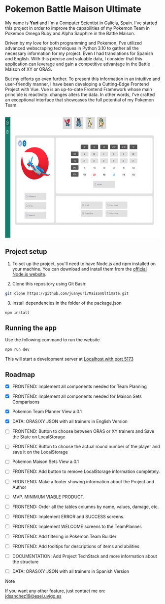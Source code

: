 # Pokemon Battle Maison Ultimate
My name is **Yuri** and I'm a Computer Scientist in Galicia, Spain. I've started this project in order to improve the capabilities of my Pokemon Team in Pokemon Omega Ruby and Alpha Sapphire in the Battle Maison. 

Driven by my love for both programming and Pokemon, I've utilized advanced webscraping techniques in Python 3.10 to gather all the necessary information for my project. Even I had translations for Spanish and English. With this precise and valuable data, I consider that this application can leverage and gain a competitive advantage in the Battle Maison of XY or ORAS.

But my efforts go even further. To present this information in an intuitive and user-friendly manner, I have been developing a Cutting-Edge Frontend Project with Vue. Vue is an up-to-date Frontend Framework whose main principle is reactivity: changes alters the data. In other words, I've crafted an exceptional interface that showcases the full potential of my Pokemon Team.


<br> 
<div style="text-align:center" align="center">
  <img src="./img/snapshot_4_November.png" width="800" height="390"  />
</div>

[comment]: [![nasa-retro](https://img.shields.io/badge/START%20NOW-%23006400.svg?&style=for-the-badge&logoColor=white)](https://weatherdelta.vercel.app)
## Project setup

1. To set up the project, you'll need to have Node.js and npm installed on your machine. You can download and install them from the [official Node.js website](https://nodejs.org/).

2. Clone this repository using Git Bash:

```bash
git clone https://github.com/juanyuri/MaisonUltimate.git
```

3. Install dependencies in the folder of the package.json
```bash
npm install
```

## Running the app

Use the following command to run the website

```bash
npm run dev
```

This will start a development server at <a href="http://localhost:5173" target="_blank">Localhost with port 5173</a>


## Roadmap

- [x] FRONTEND: Implement all components needed for Team Planning
- [x] FRONTEND: Implement all components needed for Maison Sets Comparisons
- [x] Pokemon Team Planner View a.0.1
- [x] DATA: ORAS/XY JSON with all trainers in English Version
- [ ] FRONTEND: Button to choose between ORAS or XY trainers and Save the State on LocalStorage
- [ ] FRONTEND: Button to choose the actual round number of the player and save it on the LocalStorage
- [ ] Pokemon Maison Sets View a.0.1
- [ ] FRONTEND: Add button to remove LocalStorage information completely.
- [ ] FRONTEND: Make a footer showing information about the Project and Author
- [ ] MVP. MINIMUM VIABLE PRODUCT.

- [ ] FRONTEND: Order all the tables columns by name, values, damage, etc.
- [ ] FRONTEND: Implement ERROR and SUCCESS screens.
- [ ] FRONTEND: Implement WELCOME screens to the TeamPlanner.
- [ ] FRONTEND: Add filtering in Pokemon Team Builder
- [ ] FRONTEND: Add tooltips for descriptions of items and abilities
- [ ] DOCUMENTATION: Add Project TechStack and more information about the structure
- [ ] DATA: ORAS/XY JSON with all trainers in Spanish Version

> [!NOTE]
> If you want any other feature, just contact me on: jdsanchez19@esei.uvigo.es
